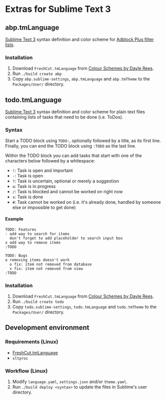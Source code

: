 # Extras for Sublime Text 3

## abp.tmLanguage

[Sublime Text 3][st3] syntax definition and color scheme for [Adblock Plus filter lists][abp].

### Installation

1. Download `FreshCut.tmLanguage` from [Colour Schemes by Dayle Rees][freshcut].
2. Run `./build create abp`
3. Copy `abp.sublime-settings`, `abp.tmLanguage` and `abp.tmTheme` to the `Packages/User/` directory.

## todo.tmLanguage

[Sublime Text 3][st3] syntax definition and color scheme for plain text files containing lists of tasks that need to be done (i.e. ToDos).

### Syntax

Start a TODO block using `TODO:`, optionally followed by a title, as its first line. Finally, you can end the TODO block using `:TODO` as the last line.

Within the TODO block you can add tasks that start with one of the characters below followed by a whitespace:

- `!`: Task is open and important
- `-`: Task is open
- `?`: Task is uncertain, optional or merely a suggestion
- `o`: Task is in progress
- `/`: Task is blocked and cannot be worked on right now
- `x`: Task is done
- `#`: Task cannot be worked on (i.e. it's already done, handled by someone else or impossible to get done)

#### Example

```
TODO: Features
- add way to search for items
  don't forget to add placeholder to search input box
x add way to remove items
:TODO

TODO: Bugs
o removing items doesn't work
  o fix: item not removed from database
  x fix: item not removed from view
:TODO
```

### Installation

1. Download `FreshCut.tmLanguage` from [Colour Schemes by Dayle Rees][freshcut].
2. Run `./build create todo`
3. Copy `todo.sublime-settings`, `todo.tmLanguage` and `todo.tmTheme` to the `Packages/User/` directory.

## Development environment

### Requirements (Linux)
-  [FreshCut.tmLanguage][freshcut]
- `xltproc`

### Workflow (Linux)

1. Modify `language.yaml`, `settings.json` and/or `theme.yaml`.
2. Run `./build deploy <syntax>` to update the files in Sublime's user directory.

[abp]: https://adblockplus.org/en/filters
[freshcut]: https://github.com/daylerees/colour-schemes/blob/master/legacy/Contrast/FreshCut.tmTheme
[st3]: http://www.sublimetext.com/
